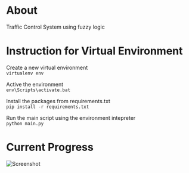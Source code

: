# About
Traffic Control System using fuzzy logic

# Instruction for Virtual Environment
Create a new virtual environment  
`virtualenv env`

Active the environment  
`env\Scripts\activate.bat`

Install the packages from requirements.txt  
`pip install -r requirements.txt`

Run the main script using the environment intepreter  
`python main.py`

# Current Progress
![Screenshot](F:\Traffic-Control-System-Using-Fuzzy-Logic-main\Traffic-Control-System-Using-Fuzzy-Logic-main\images(results)\recording\01.gif)
